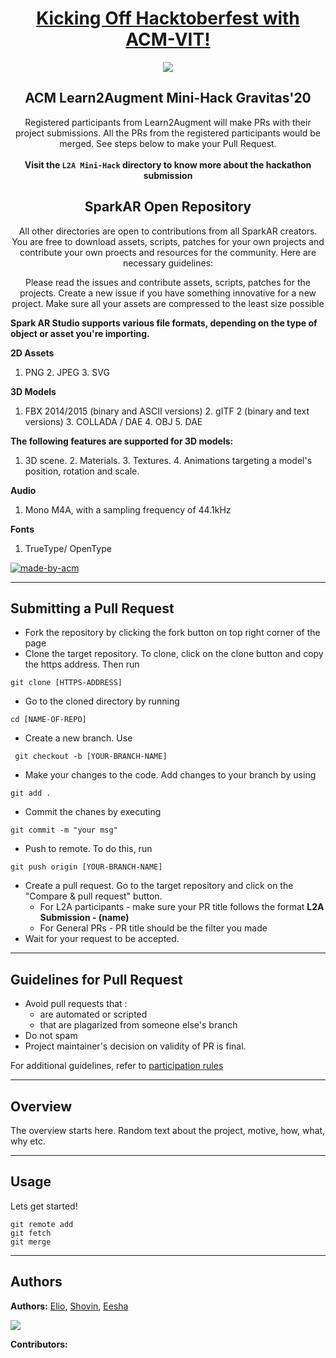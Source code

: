 <h1 align="center"><a href="https://organize.mlh.io/participants/events/4390-kickstarting-hacktoberfest-with-acm-vit">Kicking Off Hacktoberfest with ACM-VIT!</a></h1>
<p align="center">
<img src="https://raw.githubusercontent.com/Malika01/hacktoberfest-readme/master/Final.png">
</p>

<h2 align="center"> ACM Learn2Augment Mini-Hack Gravitas'20 </h2>

<p align="center"> 
Registered participants from Learn2Augment will make PRs with their project submissions. All the PRs from the registered participants would be merged. See steps below to make your Pull Request.   
  <br><br> <b>Visit the <code>L2A Mini-Hack</code> directory to know more about the hackathon submission</b>
</p>

<h2 align="center"> SparkAR Open Repository </h2>

<p align="center"> 
All other directories are open to contributions from all SparkAR creators. You are free to download assets, scripts, patches for your own projects and contribute your own proects and resources for the community. Here are necessary guidelines: </p>
<p align="center"> 
Please read the issues and contribute assets, scripts, patches for the projects. Create a new issue if you have something innovative for a new project. Make sure all your assets are compressed to the least size possible </p>
  
**Spark AR Studio supports various file formats, depending on the type of object or asset you're importing.**

**2D Assets**
1. PNG  2. JPEG  3. SVG

**3D Models**
1. FBX 2014/2015 (binary and ASCII versions)   2. gITF 2 (binary and text versions)   3. COLLADA / DAE   4. OBJ   5. DAE

**The following features are supported for 3D models:**
1. 3D scene.   2. Materials.   3. Textures.   4. Animations targeting a model's position, rotation and scale.

**Audio**
1. Mono M4A, with a sampling frequency of 44.1kHz

**Fonts**
1. TrueType/ OpenType


<p>
  <a href="https://acmvit.in/" target="_blank">
    <img alt="made-by-acm" src="https://img.shields.io/badge/MADE%20BY-ACM%20VIT-blue?style=for-the-badge" />
  </a>
    <!-- Uncomment the below line to add the license badge. Make sure the right license badge is reflected. -->
    <!-- <img alt="license" src="https://img.shields.io/badge/License-MIT-green.svg?style=for-the-badge" /> -->
    <!-- forks/stars/tech stack in the form of badges from https://shields.io/ -->
</p>

---
## Submitting a Pull Request
 * Fork the repository by clicking the fork button on top right corner of the page
 * Clone the target repository. To clone, click on the clone button and copy the https address. Then run 
 <pre><code>git clone [HTTPS-ADDRESS]</code></pre>
* Go to the cloned directory by running 
<pre><code>cd [NAME-OF-REPO]</code></pre>
* Create a new branch. Use 
<pre><code> git checkout -b [YOUR-BRANCH-NAME]</code></pre>
* Make your changes to the code. Add changes to your branch by using 
<pre><code>git add .</code></pre>
* Commit the chanes by executing
<pre><code>git commit -m "your msg"</code></pre>
* Push to remote. To do this, run 
<pre><code>git push origin [YOUR-BRANCH-NAME]</code></pre>
* Create a pull request. Go to the target repository and click on the "Compare & pull request" button. 
  * For L2A participants - make sure your PR title follows the format **L2A Submission - (name)**
  * For General PRs - PR title should be the filter you made
* Wait for your request to be accepted. 

---
## Guidelines for Pull Request

<!-- general guidelines here -->
  * Avoid pull requests that :
      * are automated or scripted
      * that are plagarized from someone else's branch
  * Do not spam
  * Project maintainer's decision on validity of PR is final.

  For additional guidelines, refer to [participation rules](https://hacktoberfest.digitalocean.com/details#rules)
  
---
## Overview

The overview starts here. Random text about the project, motive, how, what, why etc.

---
## Usage
<!-- How To, Features, Installation etc. as subheadings in this section. example-->

Lets get started!
```console
git remote add
git fetch
git merge
```

---
## Authors
**Authors:** 
[Elio](https://github.com/lopeselio), [Shovin](https://github.com/NIVOSH379), [Eesha](https://github.com/eeshashetty)

<a href="https://github.com/ACM-VIT/SparkAR-Creators/graphs/contributors">
  <img src="https://contributors-img.web.app/image?repo=ACM-VIT/SparkAR-Creators" />
</a>

**Contributors:** <!-- Generate contributors list using this link - https://contributors-img.web.app/preview -->
